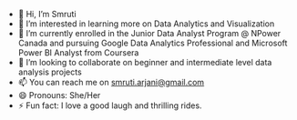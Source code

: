 - 👋 Hi, I’m Smruti
- 👀 I’m interested in learning more on Data Analytics and Visualization
- 🌱 I’m currently enrolled in the Junior Data Analyst Program @ NPower Canada and pursuing Google Data Analytics Professional and Microsoft Power BI Analyst from Coursera
- 💞️ I’m looking to collaborate on beginner and intermediate level data analysis projects
- 📫 You can reach me on smruti.arjani@gmail.com
- 😄 Pronouns: She/Her
- ⚡ Fun fact: I love a good laugh and thrilling rides. 

<!---
Smruti272/Smruti272 is a ✨ special ✨ repository because its `README.md` (this file) appears on your GitHub profile.
You can click the Preview link to take a look at your changes.
--->
